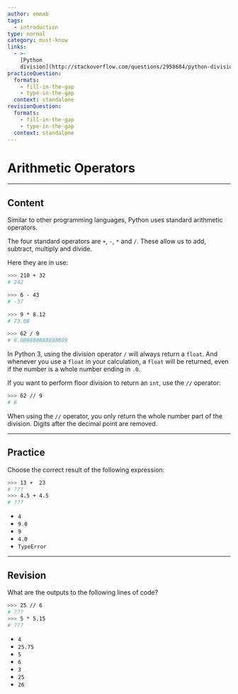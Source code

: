 ```yaml
---
author: emmab
tags:
  - introduction
type: normal
category: must-know
links:
  - >-
    [Python
    division](http://stackoverflow.com/questions/2958684/python-division){website}
practiceQuestion:
  formats:
    - fill-in-the-gap
    - type-in-the-gap
  context: standalone
revisionQuestion:
  formats:
    - fill-in-the-gap
    - type-in-the-gap
  context: standalone
---
```


# Arithmetic Operators


---

## Content

Similar to other programming languages, Python uses standard arithmetic operators.

The four standard operators are `+`, `-`, `*` and `/`. These allow us to add, subtract, multiply and divide.

Here they are in use:

```bash
>>> 210 + 32
# 242

>>> 6 - 43
# -37

>>> 9 * 8.12
# 73.08

>>> 62 / 9
# 6.888888888888889
```

In Python 3, using the division operator `/` will always return a `float`. And whenever you use a `float` in your calculation, a `float` will be returned, even if the number is a whole number ending in `.0`.

If you want to perform floor division to return an `int`, use the `//` operator:

```bash
>>> 62 // 9
# 6
```

When using the `//` operator, you only return the whole number part of the division. Digits after the decimal point are removed.


---

## Practice

Choose the correct result of the following expression:

```bash
>>> 13 +  23 
# ???
>>> 4.5 + 4.5 
# ???
```

- `4`
- `9.0`
- `9`
- `4.0`
- `TypeError`


---

## Revision

What are the outputs to the following lines of code?

```bash
>>> 25 // 6 
# ???
>>> 5 * 5.15 
# ???
```

- `4`
- `25.75`
- `5`
- `6`
- `3`
- `25`
- `26`
